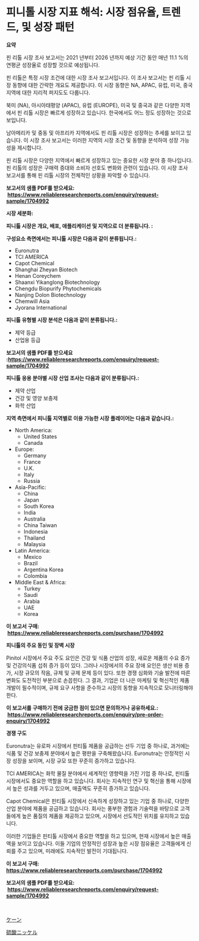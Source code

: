 <p><h1>피니톨 시장 지표 해석: 시장 점유율, 트렌드, 및 성장 패턴</h1></p><p><strong>요약</strong></p>
<p><p>핀 리톨 시장 조사 보고서는 2021 년부터 2026 년까지 예상 기간 동안 매년 11.1 %의 연평균 성장율로 성장할 것으로 예상됩니다.</p><p>핀 리톨은 특정 시장 조건에 대한 시장 조사 보고서입니다. 이 조사 보고서는 핀 리톨 시장 동향에 대한 간략한 개요도 제공합니다. 이 시장 동향은 NA, APAC, 유럽, 미국, 중국 지역에 대한 지리적 퍼지도도 다룹니다.</p><p>북미 (NA), 아시아태평양 (APAC), 유럽 (EUROPE), 미국 및 중국과 같은 다양한 지역에서 핀 리톨 시장은 빠르게 성장하고 있습니다. 한국에서도 어느 정도 성장하는 것으로 보입니다.</p><p>남아메리카 및 중동 및 아프리카 지역에서도 핀 리톨 시장은 성장하는 추세를 보이고 있습니다. 이 시장 조사 보고서는 이러한 지역의 시장 조건 및 동향을 분석하여 성장 가능성을 제시합니다.</p><p>핀 리톨 시장은 다양한 지역에서 빠르게 성장하고 있는 중요한 시장 분야 중 하나입니다. 핀 리톨의 성장은 구매력 증대와 소비자 선호도 변화와 관련이 있습니다. 이 시장 조사 보고서를 통해 핀 리톨 시장의 전체적인 상황을 파악할 수 있습니다.</p></p>
<p><strong>보고서의 샘플 PDF를 받으세요: &nbsp;<a href="https://www.reliableresearchreports.com/enquiry/request-sample/1704992">https://www.reliableresearchreports.com/enquiry/request-sample/1704992</a></strong></p>
<p><strong>시장 세분화:</strong></p>
<p><strong> 피니톨 시장은 개요, 배포, 애플리케이션 및 지역으로 더 분류됩니다. :</strong></p>
<p><strong>구성요소 측면에서는 피니톨 시장은 다음과 같이 분류됩니다.:</strong></p>
<p><ul><li>Euronutra</li><li>TCI AMERICA</li><li>Capot Chemical</li><li>Shanghai Zheyan Biotech</li><li>Henan Coreychem</li><li>Shaanxi Yikanglong Biotechnology</li><li>Chengdu Biopurify Phytochemicals</li><li>Nanjing Dolon Biotechnology</li><li>Chemwill Asia</li><li>Jyorana International</li></ul></p>
<p><strong> 피니톨 유형별 시장 분석은 다음과 같이 분류됩니다.:</strong></p>
<p><ul><li>제약 등급</li><li>산업용 등급</li></ul></p>
<p><strong>보고서의 샘플 PDF를 받으세요 :<a href="https://www.reliableresearchreports.com/enquiry/request-sample/1704992">https://www.reliableresearchreports.com/enquiry/request-sample/1704992</a></strong></p>
<p><strong> 피니톨 응용 분야별 시장 산업 조사는 다음과 같이 분류됩니다.:</strong></p>
<p><ul><li>제약 산업</li><li>건강 및 영양 보충제</li><li>화학 산업</li></ul></p>
<p><strong>지역 측면에서 피니톨 지역별로 이용 가능한 시장 플레이어는 다음과 같습니다.:</strong></p>
<p><ul>
    <li>
        North America:
        <ul>
            <li>United States</li>
            <li>Canada</li>
        </ul>
    </li>
    <li>
        Europe:
        <ul>
            <li>Germany</li>
            <li>France</li>
            <li>U.K.</li>
            <li>Italy</li>
            <li>Russia</li>
        </ul>
    </li>
    <li>
        Asia-Pacific:
        <ul>
            <li>China</li>
            <li>Japan</li>
            <li>South Korea</li>
            <li>India</li>
            <li>Australia</li>
            <li>China Taiwan</li>
            <li>Indonesia</li>
            <li>Thailand</li>
            <li>Malaysia</li>
        </ul>
    </li>
    <li>
        Latin America:
        <ul>
            <li>Mexico</li>
            <li>Brazil</li>
            <li>Argentina Korea</li>
            <li>Colombia</li>
        </ul>
    </li>
    <li>
        Middle East & Africa:
        <ul>
            <li>Turkey</li>
            <li>Saudi</li>
            <li>Arabia</li>
            <li>UAE</li>
            <li>Korea</li>
        </ul>
    </li>
    </ul></p>
<p><strong>이 보고서 구매: &nbsp;<a href="https://www.reliableresearchreports.com/purchase/1704992">https://www.reliableresearchreports.com/purchase/1704992</a></strong></p>
<p><strong>피니톨의 주요 동인 및 장벽 시장</strong></p>
<p><p>Pinitol 시장에서 주요 주도 요인은 건강 및 식품 산업의 성장, 새로운 제품의 수요 증가 및 건강의식품 섭취 증가 등이 있다. 그러나 시장에서의 주요 장애 요인은 생산 비용 증가, 시장 규모의 작음, 규제 및 규제 문제 등이 있다. 또한 경쟁 심화와 기술 발전에 따른 변화도 도전적인 부분으로 손꼽힌다. 그 결과, 기업은 더 나은 마케팅 및 혁신적인 제품 개발이 필수적이며, 규제 요구 사항을 준수하고 시장의 동향을 지속적으로 모니터링해야 한다.</p></p>
<p><strong>이 보고서를 구매하기 전에 궁금한 점이 있으면 문의하거나 공유하세요.: &nbsp;<a href="https://www.reliableresearchreports.com/enquiry/pre-order-enquiry/1704992">https://www.reliableresearchreports.com/enquiry/pre-order-enquiry/1704992</a></strong></p>
<p><strong>경쟁 구도</strong></p>
<p><p>Euronutra는 유로파 시장에서 핀티톨 제품을 공급하는 선두 기업 중 하나로, 과거에는 식품 및 건강 보충제 분야에서 높은 평판을 구축해왔습니다. Euronutra는 안정적인 시장 성장을 보이며, 시장 규모 또한 꾸준히 증가하고 있습니다.</p><p>TCI AMERICA는 화학 물질 분야에서 세계적인 영향력을 가진 기업 중 하나로, 핀티톨 시장에서도 중요한 역할을 하고 있습니다. 회사는 지속적인 연구 및 혁신을 통해 시장에서 높은 성과를 거두고 있으며, 매출액도 꾸준히 증가하고 있습니다.</p><p>Capot Chemical은 핀티톨 시장에서 신속하게 성장하고 있는 기업 중 하나로, 다양한 산업 분야에 제품을 공급하고 있습니다. 회사는 풍부한 경험과 기술력을 바탕으로 고객들에게 높은 품질의 제품을 제공하고 있으며, 시장에서 선도적인 위치를 유지하고 있습니다.</p><p>이러한 기업들은 핀티톨 시장에서 중요한 역할을 하고 있으며, 현재 시장에서 높은 매출액을 보이고 있습니다. 이들 기업의 안정적인 성장과 높은 시장 점유율은 고객들에게 신뢰를 주고 있으며, 미래에도 지속적인 발전이 기대됩니다.</p></p>
<p><strong>이 보고서 구매: &nbsp; <a href="https://www.reliableresearchreports.com/purchase/1704992">https://www.reliableresearchreports.com/purchase/1704992</a></strong></p>
<p><strong>보고서의 샘플 PDF를 받으세요: &nbsp;<a href="https://www.reliableresearchreports.com/enquiry/request-sample/1704992">https://www.reliableresearchreports.com/enquiry/request-sample/1704992</a></strong><strong></strong></p>
<p>&nbsp;</p>
<p><p><a href="https://github.com/EstaSprer20231/Market-Research-Report-List-1/blob/main/44000847997.md">ケーン</a></p><p><a href="https://github.com/vlcostes/Market-Research-Report-List-1/blob/main/81668497996.md">硫酸ニッケル</a></p></p>